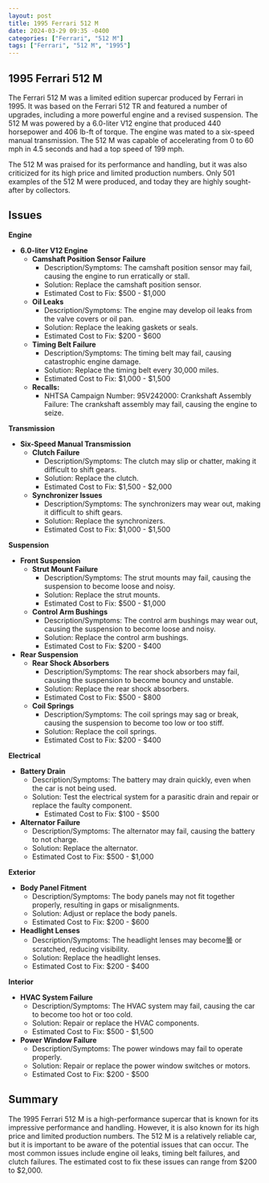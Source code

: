 ```yaml
---
layout: post
title: 1995 Ferrari 512 M
date: 2024-03-29 09:35 -0400
categories: ["Ferrari", "512 M"]
tags: ["Ferrari", "512 M", "1995"]
---
```

## 1995 Ferrari 512 M

The Ferrari 512 M was a limited edition supercar produced by Ferrari in 1995. It was based on the Ferrari 512 TR and featured a number of upgrades, including a more powerful engine and a revised suspension. The 512 M was powered by a 6.0-liter V12 engine that produced 440 horsepower and 406 lb-ft of torque. The engine was mated to a six-speed manual transmission. The 512 M was capable of accelerating from 0 to 60 mph in 4.5 seconds and had a top speed of 199 mph.

The 512 M was praised for its performance and handling, but it was also criticized for its high price and limited production numbers. Only 501 examples of the 512 M were produced, and today they are highly sought-after by collectors.

## Issues

**Engine**

* **6.0-liter V12 Engine**
    * **Camshaft Position Sensor Failure**
        * Description/Symptoms: The camshaft position sensor may fail, causing the engine to run erratically or stall.
        * Solution: Replace the camshaft position sensor.
        * Estimated Cost to Fix: $500 - $1,000
    * **Oil Leaks**
        * Description/Symptoms: The engine may develop oil leaks from the valve covers or oil pan.
        * Solution: Replace the leaking gaskets or seals.
        * Estimated Cost to Fix: $200 - $600
    * **Timing Belt Failure**
        * Description/Symptoms: The timing belt may fail, causing catastrophic engine damage.
        * Solution: Replace the timing belt every 30,000 miles.
        * Estimated Cost to Fix: $1,000 - $1,500
    * **Recalls:**
        * NHTSA Campaign Number: 95V242000: Crankshaft Assembly Failure: The crankshaft assembly may fail, causing the engine to seize.

**Transmission**

* **Six-Speed Manual Transmission**
    * **Clutch Failure**
        * Description/Symptoms: The clutch may slip or chatter, making it difficult to shift gears.
        * Solution: Replace the clutch.
        * Estimated Cost to Fix: $1,500 - $2,000
    * **Synchronizer Issues**
        * Description/Symptoms: The synchronizers may wear out, making it difficult to shift gears.
        * Solution: Replace the synchronizers.
        * Estimated Cost to Fix: $1,000 - $1,500

**Suspension**

* **Front Suspension**
    * **Strut Mount Failure**
        * Description/Symptoms: The strut mounts may fail, causing the suspension to become loose and noisy.
        * Solution: Replace the strut mounts.
        * Estimated Cost to Fix: $500 - $1,000
    * **Control Arm Bushings**
        * Description/Symptoms: The control arm bushings may wear out, causing the suspension to become loose and noisy.
        * Solution: Replace the control arm bushings.
        * Estimated Cost to Fix: $200 - $400
* **Rear Suspension**
    * **Rear Shock Absorbers**
        * Description/Symptoms: The rear shock absorbers may fail, causing the suspension to become bouncy and unstable.
        * Solution: Replace the rear shock absorbers.
        * Estimated Cost to Fix: $500 - $800
    * **Coil Springs**
        * Description/Symptoms: The coil springs may sag or break, causing the suspension to become too low or too stiff.
        * Solution: Replace the coil springs.
        * Estimated Cost to Fix: $200 - $400

**Electrical**

* **Battery Drain**
    * Description/Symptoms: The battery may drain quickly, even when the car is not being used.
    * Solution: Test the electrical system for a parasitic drain and repair or replace the faulty component.
        * Estimated Cost to Fix: $100 - $500
* **Alternator Failure**
    * Description/Symptoms: The alternator may fail, causing the battery to not charge.
    * Solution: Replace the alternator.
    * Estimated Cost to Fix: $500 - $1,000

**Exterior**

* **Body Panel Fitment**
    * Description/Symptoms: The body panels may not fit together properly, resulting in gaps or misalignments.
    * Solution: Adjust or replace the body panels.
    * Estimated Cost to Fix: $200 - $600
* **Headlight Lenses**
    * Description/Symptoms: The headlight lenses may become曇 or scratched, reducing visibility.
    * Solution: Replace the headlight lenses.
    * Estimated Cost to Fix: $200 - $400

**Interior**

* **HVAC System Failure**
    * Description/Symptoms: The HVAC system may fail, causing the car to become too hot or too cold.
    * Solution: Repair or replace the HVAC components.
    * Estimated Cost to Fix: $500 - $1,500
* **Power Window Failure**
    * Description/Symptoms: The power windows may fail to operate properly.
    * Solution: Repair or replace the power window switches or motors.
    * Estimated Cost to Fix: $200 - $500

## Summary

The 1995 Ferrari 512 M is a high-performance supercar that is known for its impressive performance and handling. However, it is also known for its high price and limited production numbers. The 512 M is a relatively reliable car, but it is important to be aware of the potential issues that can occur. The most common issues include engine oil leaks, timing belt failures, and clutch failures. The estimated cost to fix these issues can range from $200 to $2,000.
